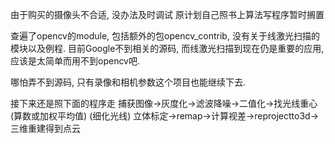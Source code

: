 由于购买的摄像头不合适, 没办法及时调试
原计划自己照书上算法写程序暂时搁置

查遍了opencv的module, 包括额外的包opencv_contrib, 没有关于线激光扫描的模块以及例程.
目前Google不到相关的源码, 而线激光扫描到现在仍是重要的应用, 应该是太简单而用不到opencv吧.

哪怕弄不到源码, 只有录像和相机参数这个项目也能继续下去.

接下来还是照下面的程序走
      捕获图像->灰度化->滤波降噪->二值化->找光线重心(算数或加权平均值)  (细化光线)
      立体标定->remap->计算视差->reprojectto3d->三维重建得到点云
